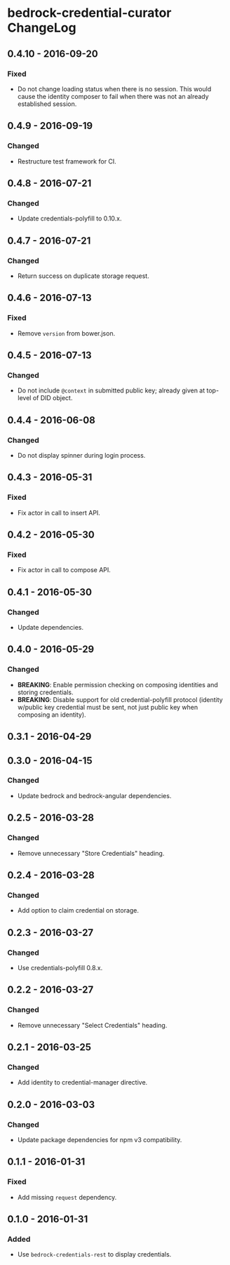 # bedrock-credential-curator ChangeLog

## 0.4.10 - 2016-09-20

### Fixed
- Do not change loading status when there is no session.  This would cause the
  identity composer to fail when there was not an already established session.

## 0.4.9 - 2016-09-19

### Changed
- Restructure test framework for CI.

## 0.4.8 - 2016-07-21

### Changed
- Update credentials-polyfill to 0.10.x.

## 0.4.7 - 2016-07-21

### Changed
- Return success on duplicate storage request.

## 0.4.6 - 2016-07-13

### Fixed
- Remove `version` from bower.json.

## 0.4.5 - 2016-07-13

### Changed
- Do not include `@context` in submitted public key; already
  given at top-level of DID object.

## 0.4.4 - 2016-06-08

### Changed
- Do not display spinner during login process.

## 0.4.3 - 2016-05-31

### Fixed
- Fix actor in call to insert API.

## 0.4.2 - 2016-05-30

### Fixed
- Fix actor in call to compose API.

## 0.4.1 - 2016-05-30

### Changed
- Update dependencies.

## 0.4.0 - 2016-05-29

### Changed
- **BREAKING**: Enable permission checking on composing identities and
  storing credentials.
- **BREAKING**: Disable support for old credential-polyfill protocol
  (identity w/public key credential must be sent, not just public key
  when composing an identity).

## 0.3.1 - 2016-04-29

## 0.3.0 - 2016-04-15

### Changed
- Update bedrock and bedrock-angular dependencies.

## 0.2.5 - 2016-03-28

### Changed
- Remove unnecessary "Store Credentials" heading.

## 0.2.4 - 2016-03-28

### Changed
- Add option to claim credential on storage.

## 0.2.3 - 2016-03-27

### Changed
- Use credentials-polyfill 0.8.x.

## 0.2.2 - 2016-03-27

### Changed
- Remove unnecessary "Select Credentials" heading.

## 0.2.1 - 2016-03-25

### Changed
- Add identity to credential-manager directive.

## 0.2.0 - 2016-03-03

### Changed
- Update package dependencies for npm v3 compatibility.

## 0.1.1 - 2016-01-31

### Fixed
- Add missing `request` dependency.

## 0.1.0 - 2016-01-31

### Added
- Use `bedrock-credentials-rest` to display credentials.
